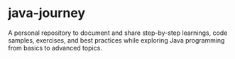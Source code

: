 # java-journey
A personal repository to document and share step-by-step learnings, code samples, exercises, and best practices while exploring Java programming from basics to advanced topics.
